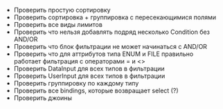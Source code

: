 - Проверить простую сортировку
- Проверить сортировка + группировка с пересекающимися полями
- Проверить все виды лимитов
- Проверить что нельзя добавлять подряд несколько Condition без AND/OR
- Проверить что блок фильтрации не может начинаться с AND/OR
- Проверить что для аттрибутов типа ENUM и FILE правильно работает фильтрация с операторами = и <> 
- Проверить DataInput для всех типов в фильтрации
- Проверить UserInput для всех типов в фильтрации
- Проверить группировку по каждому типу
- Проверить все bindings, которые возвращает select (?)
- Проверить джоины


